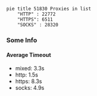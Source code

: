 
```mermaid
pie title 51830 Proxies in list
    "HTTP" : 22772
    "HTTPS": 6511
    "SOCKS" : 28320
```

### Some Info
#### Average Timeout

- mixed: 3.3s
- http: 1.5s
- https: 8.3s
- socks: 4.9s